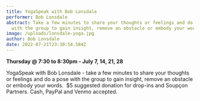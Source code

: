 ```yaml
---
title: YogaSpeak with Bob Lonsdale
performer: Bob Lonsdale
abstract: Take a few minutes to share your thoughts or feelings and do a pose
  with the group to gain insight, remove an obstacle or embody your words.
image: /uploads/lonsdale-yoga.jpg
author: Bob Lonsdale
date: 2022-07-21T23:30:54.584Z
---
```

**Thursday @ 7:30 to 8:30pm - July 7, 14, 21, 28**

YogaSpeak with Bob Lonsdale - take a few minutes to share your thoughts or feelings and do a pose with the group to gain insight, remove an obstacle or embody your words.  $5 suggested donation for drop-ins and Soupçon Partners. Cash, PayPal and Venmo accepted.